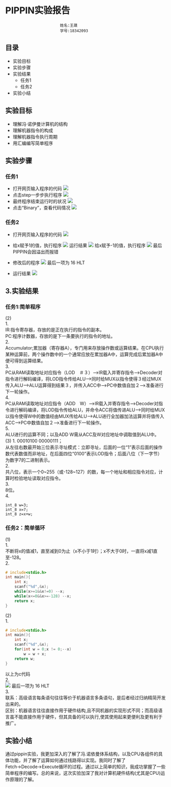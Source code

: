#    PIPPIN实验报告           
~~~
                        姓名:王晟 
                        学号:18342093
~~~
## 目录
- 实验目标
- 实验步骤
- 实验结果
    - 任务1
    - 任务2
- 实验小结
## 实验目标
* 理解冯·诺伊曼计算机的结构
* 理解机器指令的构成
* 理解机器指令执行周期
* 用汇编编写简单程序
## 实验步骤
### 任务1


* 打开网页输入程序的代码
![](images/lab07/ex1pic1.png)
* 点击step一步步执行程序
![](images/lab07/ex1pic2.png)
* 最终程序结束运行时的状况
![](images/lab07/ex1pic3.png)
* 点击“Binary”，查看代码情况
![](images/lab07/ex1pic4.png)
### 任务2


* 打开网页输入程序的代码
![](images/lab07/ex2pic1.png)
* 给x赋予1的值，执行程序
![](images/lab07/ex2pic2.png)
运行结果
![](images/lab07/ex2pic3.png)
给x赋予-1的值，执行程序
![](images/lab07/ex2pic4.png)
最后PIPPIN会因溢出而报错
* 修改后的程序
![](images/lab07/ex2pic5.png)
最后一项为  16   HLT  

* 运行结果
![](images/lab07/ex2pic6.png)
## 3.实验结果
### 任务1:简单程序
(2)   
1.  
IR:指令寄存器，存放的是正在执行的指令的副本。   
PC:程序计数器，存放的是下一条要执行的指令的地址。  
2.  
Accumulator;累加器（寄存器A），专门用来存放操作数或运算结果。在CPU执行某种运算前，两个操作数中的一个通常应放在累加器A中，运算完成后累加器A中便可得到运算结果。  
3.  
PC从RAM读取地址对应指令（LOD　＃３）-->IR载入并寄存指令-->Decoder对指令进行解码编译，将LOD指令传给ALU-->同时给MUX以指令使得３经过MUX传入ALU-->ALU运算得到结果３，并传入ACC中-->PC中数值自加２-->准备进行下一轮操作。  
4.  
PC从RAM读取地址对应指令（ADD　W）-->IR载入并寄存指令-->Decoder对指令进行解码编译，将LOD指令传给ALU，并命令ACC将值传进ALU-->同时给MUX以指令使得W中的数值经由MUX传给ALU-->ALU进行全加器加法运算并将值传入ACC-->PC中数值自加２-->准备进行下一轮操作。  
5.  
ALU进行的运算不同；以及ADD W需从ACC及W对应地址中调取值到ALU中。   
(3)
1. 
00010100 00000111；  
从左往右数最开始三位表示寻址模式：立即寻址，后面的一位“1”表示后面的操作数代表数值而非地址，在后面四位“0100”表示LOD指令；后面八位（下一字节）为数字7的二进制表示。  
2.  
共八位，表示一个0~255（或-128~127）的数，每一个地址和相应指令对应，计算时检验地址读取对应指令。  
3.  
8位。  
4.  
~~~
int_8 w=3;  
int_8 x=7;  
int_8 z=x+w;
~~~
### 任务2：简单循环
(1)  
1.   
不断将x的值减1，直至减到0为止（x不小于1时）；x不大于0时，一直将x减1直至-128。  
2.  
```c
# include<stdio.h>
int main(){
    int x;
    scanf("%d",&x);
    while(x>=1&&x!=0) --x;
    while(x<=0&&x>=-128) --x;
    return x;
}
```   

(2)  
1.  
```c
# include<stdio.h>
int main(){
    int x;
    scanf("%d",&x);
    for(int w = 0;x != 0;--x)
        w = w + x;
    return w;
}
```    
以上为c代码  
2.    
![](images/lab07/ex2pic5.png)
最后一项为  16   HLT   
3.   
联系：高级语言每条语句往往等价于机器语言多条语句，是后者经过归纳精简开发出来的。  
区别：机器语言往往直接作用于硬件结构,且不同机器的实现形式不同；而高级语言虽不能直接作用于硬件，但其具备的可以执行,使其使用起来更便利及更有利于推广。
## 实验小结
通过pippin实验，我更加深入的了解了冯.诺依曼体系结构，以及CPU各组件的具体功能，并了解了运算如何通过线路得以实现。我同时了解了Fetch→Decode→Execute循环的过程。通过以上简单的知识，我成功掌握了一些简单程序的编写。总的来说，这次实验加深了我对计算机硬件结构(尤其是CPU)运作原理的了解。